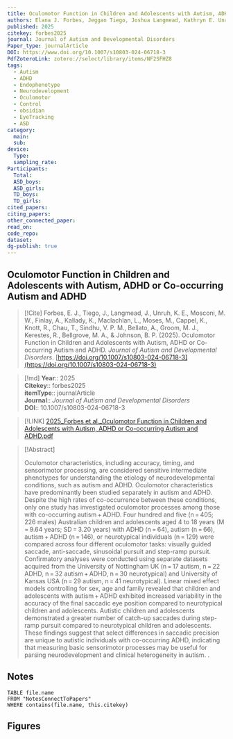 ```yaml
---
title: Oculomotor Function in Children and Adolescents with Autism, ADHD or Co-occurring Autism and ADHD
authors: Elana J. Forbes, Jeggan Tiego, Joshua Langmead, Kathryn E. Unruh, Matthew W. Mosconi, Amy Finlay, Kathryn Kallady, Lydia Maclachlan, Mia Moses, Kai Cappel, Rachael Knott, Tracey Chau, Vishnu Priya Mohanakumar Sindhu, Alessio Bellato, Madeleine J. Groom, Rebecca Kerestes, Mark A. Bellgrove, Beth P. Johnson
published: 2025
citekey: forbes2025
journal: Journal of Autism and Developmental Disorders
Paper_type: journalArticle
DOI: https://www.doi.org/10.1007/s10803-024-06718-3
PdfZoteroLink: zotero://select/library/items/NF2SFHZ8
tags:
  - Autism
  - ADHD
  - Endophenotype
  - Neurodevelopment
  - Oculomotor
  - Control
  - obsidian
  - EyeTracking
  - ASD
category:
  main: 
  sub: 
device:
  Type: 
  sampling_rate: 
Participants:
  Total: 
  ASD_boys: 
  ASD_girls: 
  TD_boys: 
  TD_girls: 
cited_papers: 
citing_papers: 
other_connected_paper: 
read_on: 
code_repo: 
dataset: 
dg-publish: true
---
```


## Oculomotor Function in Children and Adolescents with Autism, ADHD or Co-occurring Autism and ADHD

> [!Cite]
> Forbes, E. J., Tiego, J., Langmead, J., Unruh, K. E., Mosconi, M. W., Finlay, A., Kallady, K., Maclachlan, L., Moses, M., Cappel, K., Knott, R., Chau, T., Sindhu, V. P. M., Bellato, A., Groom, M. J., Kerestes, R., Bellgrove, M. A., & Johnson, B. P. (2025). Oculomotor Function in Children and Adolescents with Autism, ADHD or Co-occurring Autism and ADHD. _Journal of Autism and Developmental Disorders_. [https://doi.org/10.1007/s10803-024-06718-3](https://doi.org/10.1007/s10803-024-06718-3)


>[!md]
> **Year**:: 2025   
> **Citekey**:: forbes2025  
> **itemType**:: journalArticle  
> **Journal**:: *Journal of Autism and Developmental Disorders*  
> **DOI**:: 10.1007/s10803-024-06718-3    

> [!LINK] 
> [2025_Forbes et al._Oculomotor Function in Children and Adolescents with Autism, ADHD or Co-occurring Autism and ADHD.pdf](zotero://select/library/items/6WGVSMK7)

> [!Abstract]
>
> Oculomotor characteristics, including accuracy, timing, and sensorimotor processing, are considered sensitive intermediate phenotypes for understanding the etiology of neurodevelopmental conditions, such as autism and ADHD. Oculomotor characteristics have predominantly been studied separately in autism and ADHD. Despite the high rates of co-occurrence between these conditions, only one study has investigated oculomotor processes among those with co-occurring autism + ADHD. Four hundred and five (n = 405; 226 males) Australian children and adolescents aged 4 to 18 years (M = 9.64 years; SD = 3.20 years) with ADHD (n = 64), autism (n = 66), autism + ADHD (n = 146), or neurotypical individuals (n = 129) were compared across four different oculomotor tasks: visually guided saccade, anti-saccade, sinusoidal pursuit and step-ramp pursuit. Confirmatory analyses were conducted using separate datasets acquired from the University of Nottingham UK (n = 17 autism, n = 22 ADHD, n = 32 autism + ADHD, n = 30 neurotypical) and University of Kansas USA (n = 29 autism, n = 41 neurotypical). Linear mixed effect models controlling for sex, age and family revealed that children and adolescents with autism + ADHD exhibited increased variability in the accuracy of the final saccadic eye position compared to neurotypical children and adolescents. Autistic children and adolescents demonstrated a greater number of catch-up saccades during step-ramp pursuit compared to neurotypical children and adolescents. These findings suggest that select differences in saccadic precision are unique to autistic individuals with co-occurring ADHD, indicating that measuring basic sensorimotor processes may be useful for parsing neurodevelopment and clinical heterogeneity in autism.
>.
> 


## Notes

```dataview 
TABLE file.name 
FROM "NotesConnectToPapers" 
WHERE contains(file.name, this.citekey)
```


## Figures

